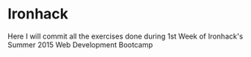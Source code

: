 # Ironhack
Here I will commit all the exercises done during 1st Week of Ironhack's Summer 2015 Web Development Bootcamp
